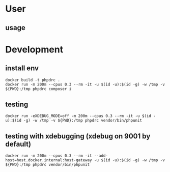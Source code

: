 # User

## usage

# Development
## install env
```
docker build -t phpdrc .
docker run -m 200m --cpus 0.3 --rm -it -u $(id -u):$(id -g) -w /tmp -v ${PWD}:/tmp phpdrc composer i
```
## testing
```
docker run -eXDEBUG_MODE=off -m 200m --cpus 0.3 --rm -it -u $(id -u):$(id -g) -w /tmp -v ${PWD}:/tmp phpdrc vendor/bin/phpunit
```

## testing with xdebugging (xdebug on 9001 by default)
```
docker run -m 200m --cpus 0.3 --rm -it --add-host=host.docker.internal:host-gateway -u $(id -u):$(id -g) -w /tmp -v ${PWD}:/tmp phpdrc vendor/bin/phpunit
```
